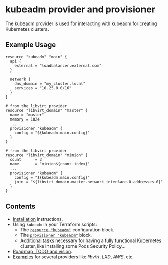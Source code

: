 # kubeadm provider and provisioner

The kubeadm provider is used for interacting with kubeadm for creating Kubernetes clusters.

## Example Usage

```hcl
resource "kubeadm" "main" {
  api {
    external = "loadbalancer.external.com"
  }
  
  network {
    dns_domain = "my_cluster.local"  
    services = "10.25.0.0/16"
  }
}

# from the libvirt provider
resource "libvirt_domain" "master" {
  name = "master"
  memory = 1024
  ...
  provisioner "kubeadm" {
    config = "${kubeadm.main.config}"
  }
}

# from the libvirt provider
resource "libvirt_domain" "minion" {
  count      = 3
  name       = "minion${count.index}"
  ...
  provisioner "kubeadm" {
    config = "${kubeadm.main.config}"
    join = "${libvirt_domain.master.network_interface.0.addresses.0}"
  }
}
```

## Contents

* [Installation](Installation) instructions.
* Using `kubeadm` in your Terraform scripts:
  * The [`resource "kubeadm"`](Resource_kubeadm) configuration block.
  * The [`provisioner "kubeadm"`](Provisioner_kubeadm) block.
  * [Additional tasks](Additional_tasks) necessary for having a
  fully functional Kubernetes cluster, like installing some Pods
  Security Policy...
* [Roadmap, TODO and vision](Roadmap).
* [Examples](examples/README.md) for several providers like
_libvirt_, _LXD_, _AWS_, etc.
